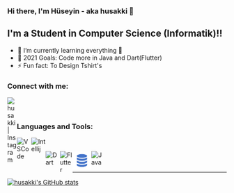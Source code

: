 ### Hi there, I'm Hüseyin - aka husakki 👋

## I'm a Student in Computer Science (Informatik)!!

- 🌱 I’m currently learning everything 🤣
- 🥅 2021 Goals: Code more in Java and Dart(Flutter)
- ⚡ Fun fact: To Design Tshirt's

### Connect with me:
[<img align="left" alt="husakki | Instagram" width="22px" src="https://cdn.jsdelivr.net/npm/simple-icons@v3/icons/instagram.svg" />][instagram]

<br />
<br />

### Languages and Tools:
[<img align="left" src="https://upload.wikimedia.org/wikipedia/commons/9/9a/Visual_Studio_Code_1.35_icon.svg" alt="VSCode" width="33">][github]
[<img align="left" src="https://upload.wikimedia.org/wikipedia/commons/9/9c/IntelliJ_IDEA_Icon.svg" alt="Intellij" width="33">][github]
<br />

[<img align="left" src="https://avatars.githubusercontent.com/u/1609975?s=200&v=4" alt="Dart" width="33">][github]
[<img align="left" src="https://cdn.worldvectorlogo.com/logos/flutter-logo.svg" alt="Flutter" width="29">][github]
[<img align="left" src="https://raw.githubusercontent.com/github/explore/80688e429a7d4ef2fca1e82350fe8e3517d3494d/topics/sql/sql.png" alt="SQL" width="43">][github]
[<img align="left" src="https://upload.wikimedia.org/wikipedia/de/e/e1/Java-Logo.svg" alt="Java" width="27" height="47">][github]

<br />
<br />

---

[![husakki's GitHub stats](https://github-readme-stats.vercel.app/api?username=husakki&hide=contribs,issues)](https://github.com/anuraghazra/github-readme-stats)

[instagram]: https://instagram.com/husakki
[github]: https://github.com/husakki
